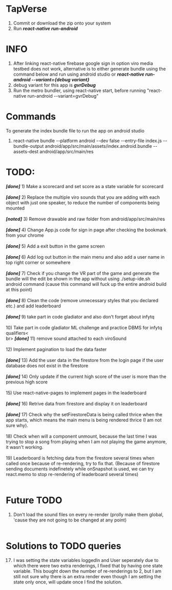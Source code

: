 # TapVerse
1) Commit or download the zip onto your system
2) Run ***react-native run-android***

# INFO
1) After linking react-native firebase google sign in option viro media testbed does not work, alternative is to either generate bundle using the command below and run using android studio or ***react-native run-android --variant={debug variant}***
2) debug variant for this app is ***gvrDebug***
3) Run the metro bundler, using react-native start, before running "react-native run-android --variant=gvrDebug"

# Commands
To generate the index bundle file to run the app on android studio<br>
1) react-native bundle --platform android --dev false --entry-file index.js --bundle-output android/app/src/main/assets/index.android.bundle --assets-dest android/app/src/main/res 


# TODO: 
***[done]*** 1) Make a scorecard and set score as a state variable for scorecard <br><br>
***[done]*** 2) Replace the multiple viro sounds that you are adding with each object with just one speaker, to reduce the number of components being mounted<br><br>
***[noted]*** 3) Remove drawable and raw folder from android/app/src/main/res<br><br>
***[done]*** 4) Change App.js code for sign in page after checking the bookmark from your chrome <br><br>
***[done]*** 5) Add a exit button in the game screen<br><br>
***[done]*** 6) Add log out button in the main menu and also add a user name in top right corner or somewhere<br><br>
***[done]*** 7) Check if you change the VR part of the game and generate the bundle will the edit be shown in the app without using ./setup-ide.sh android command (cause this command will fuck up the entire android build at this point)<br><br>
***[done]*** 8) Clean the code (remove unnecessary styles that you declared etc.) and add leaderboard<br><br>
***[done]*** 9) take part in code gladiator and also don't forget about infytq<br><br>
10) Take part in code gladiator ML challenge and practice DBMS for infytq qualifiers<<br>br> 
***[done]*** 11) remove sound attached to each viroSound<br><br>
12) Implement pagination to load the data faster<br><br>
***[done]*** 13) Add the user data in the firestore from the login page if the user database does not exist in the firestore<br><br>
***[done]*** 14) Only update if the current high score of the user is more than the previous high score<br><br>
15) Use react-native-pages to implement pages in the leaderboard<br><br>
***[done]*** 16) Retrive data from firestore and display it on leaderboard<br><br>
***[done]*** 17) Check why the setFirestoreData is being called thrice when the app starts, which means the main menu is being rendered thrice (I am not sure why).<br><br>
18) Check when will a component unmount, because the last time I was trying to stop a song from playing when I am not playing the game anymore, it wasn't working.<br><br>
19) Leaderboard is fetching data from the firestore several times when called once because of re-rendering, try to fix that. (Because of firestore sending documents indefinetely while onSnapshot is used, we can try react.memo to stop re-rendering of leaderboard several times) <br><br>

# Future TODO
1) Don't load the sound files on every re-render (prolly make them global, 'cause they are not going to be changed at any point)<br><br>

# Solutions to TODO queries
17) I was setting the state variables loggedIn and User seperately due to which there were two extra renderings, I fixed that by having one state variable. This bought down the number of re-renderings to 2, but I am still not sure why there is an extra render even though I am setting the state only once, will update once I find the solution.<br><br>
